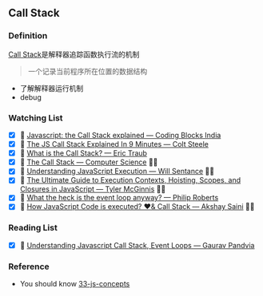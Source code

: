 ## Call Stack

### Definition

[Call Stack](https://developer.mozilla.org/en-US/docs/Glossary/Call_stack)是解释器追踪函数执行流的机制

> 一个记录当前程序所在位置的数据结构

- 了解解释器运行机制
- debug

### Watching List

- [x] 🎥 [Javascript: the Call Stack explained — Coding Blocks India](https://www.youtube.com/watch?v=w6QGEiQceOM)
- [x] 🎥 [The JS Call Stack Explained In 9 Minutes — Colt Steele](https://www.youtube.com/watch?v=W8AeMrVtFLY)
- [x] 🎥 [What is the Call Stack? — Eric Traub](https://www.youtube.com/watch?v=w7QWQlkLY_s)
- [x] 🎥 [The Call Stack — Computer Science](https://www.youtube.com/watch?v=Q2sFmqvpBe0) 👏🏻
- [x] 🎥 [Understanding JavaScript Execution — Will Sentance](https://www.youtube.com/watch?v=exrc_rLj5iw&list=PLWrQZnG8l0E4kd1T_nyuVoxQUaYEWFgcD&index=4) 👏🏻
- [x] 🎥 [The Ultimate Guide to Execution Contexts, Hoisting, Scopes, and Closures in JavaScript — Tyler McGinnis](https://www.youtube.com/watch?v=Nt-qa_LlUH0) 👏🏻
- [x] 🎥 [What the heck is the event loop anyway? — Philip Roberts](https://www.youtube.com/watch?v=8aGhZQkoFbQ)
- [x] 🎥 [How JavaScript Code is executed? ❤️& Call Stack — Akshay Saini](https://www.youtube.com/watch?v=iLWTnMzWtj4&list=PLlasXeu85E9cQ32gLCvAvr9vNaUccPVNP) 👏🏻

### Reading List

- [x] 📜 [Understanding Javascript Call Stack, Event Loops — Gaurav Pandvia](https://medium.com/@gaurav.pandvia/understanding-javascript-function-executions-tasks-event-loop-call-stack-more-part-1-5683dea1f5ec)

### Reference

- You should know [33-js-concepts](https://github.com/leonardomso/33-js-concepts#table-of-contents)

